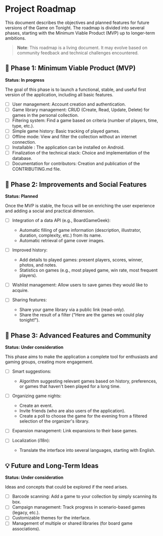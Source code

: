 # Project Roadmap

This document describes the objectives and planned features for future versions of the Game on Tonight. The roadmap is divided into several phases, starting with the Minimum Viable Product (MVP) up to longer-term ambitions.

> **Note**: This roadmap is a living document. It may evolve based on community feedback and technical challenges encountered.

## 🚧 Phase 1: Minimum Viable Product (MVP)
**Status: In progress**

The goal of this phase is to launch a functional, stable, and useful first version of the application, including all basic features.

- [ ] User management: Account creation and authentication.
- [ ] Game library management: CRUD (Create, Read, Update, Delete) for games in the personal collection.
- [ ] Filtering system: Find a game based on criteria (number of players, time, type, etc.).
- [ ] Simple game history: Basic tracking of played games.
- [ ] Offline mode: View and filter the collection without an internet connection.
- [ ] Installable : The application can be installed on Android.
- [ ] Finalization of the technical stack: Choice and implementation of the database.
- [ ] Documentation for contributors: Creation and publication of the CONTRIBUTING.md file.

## 🚀 Phase 2: Improvements and Social Features
**Status: Planned**

Once the MVP is stable, the focus will be on enriching the user experience and adding a social and practical dimension.

- [ ] Integration of a data API (e.g., BoardGameGeek):
    - Automatic filling of game information (description, illustrator, duration, complexity, etc.) from its name.
    - Automatic retrieval of game cover images.

- [ ] Improved history:
    - Add details to played games: present players, scores, winner, photos, and notes.
    - Statistics on games (e.g., most played game, win rate, most frequent players).

- [ ] Wishlist management: Allow users to save games they would like to acquire.

- [ ] Sharing features:
    - Share your game library via a public link (read-only).
    - Share the result of a filter ("Here are the games we could play tonight!").

## 🌟 Phase 3: Advanced Features and Community
**Status: Under consideration**

This phase aims to make the application a complete tool for enthusiasts and gaming groups, creating more engagement.

- [ ] Smart suggestions:
    - Algorithm suggesting relevant games based on history, preferences, or games that haven't been played for a long time.

- [ ] Organizing game nights:
    - Create an event.
    - Invite friends (who are also users of the application).
    - Create a poll to choose the game for the evening from a filtered selection of the organizer's library.

- [ ] Expansion management: Link expansions to their base games.

- [ ] Localization (i18n):
    - Translate the interface into several languages, starting with English.

## 💡 Future and Long-Term Ideas
**Status: Under consideration**

Ideas and concepts that could be explored if the need arises.

- [ ] Barcode scanning: Add a game to your collection by simply scanning its box.
- [ ] Campaign management: Track progress in scenario-based games (legacy, etc.).
- [ ] Customizable themes for the interface.
- [ ] Management of multiple or shared libraries (for board game associations).
